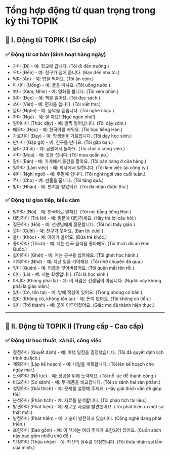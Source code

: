 # Tổng hợp động từ quan trọng trong kỳ thi TOPIK

## 📌 I. Động từ TOPIK I (Sơ cấp)
### ✅ Động từ cơ bản (Sinh hoạt hàng ngày)
- 가다 (Đi) - 예: 학교에 갑니다. (Tôi đi đến trường.)
- 오다 (Đến) - 예: 친구가 집에 옵니다. (Bạn đến nhà tôi.)
- 먹다 (Ăn) - 예: 밥을 먹어요. (Tôi ăn cơm.)
- 마시다 (Uống) - 예: 물을 마셔요. (Tôi uống nước.)
- 보다 (Xem, Nhìn) - 예: 영화를 봅니다. (Tôi xem phim.)
- 읽다 (Đọc) - 예: 책을 읽어요. (Tôi đọc sách.)
- 쓰다 (Viết) - 예: 편지를 씁니다. (Tôi viết thư.)
- 듣다 (Nghe) - 예: 음악을 듣습니다. (Tôi nghe nhạc.)
- 자다 (Ngủ) - 예: 잘 자요! (Ngủ ngon nhé!)
- 일어나다 (Thức dậy) - 예: 일찍 일어납니다. (Tôi dậy sớm.)
- 배우다 (Học) - 예: 한국어를 배워요. (Tôi học tiếng Hàn.)
- 가르치다 (Dạy) - 예: 학생들을 가르칩니다. (Tôi dạy học sinh.)
- 만나다 (Gặp gỡ) - 예: 친구를 만나요. (Tôi gặp bạn.)
- 놀다 (Chơi) - 예: 공원에서 놀아요. (Tôi chơi ở công viên.)
- 사다 (Mua) - 예: 옷을 삽니다. (Tôi mua quần áo.)
- 팔다 (Bán) - 예: 가게에서 물건을 팔아요. (Tôi bán hàng ở cửa hàng.)
- 일하다 (Làm việc) - 예: 회사에서 일합니다. (Tôi làm việc tại công ty.)
- 쉬다 (Nghỉ ngơi) - 예: 주말에 쉽니다. (Tôi nghỉ ngơi vào cuối tuần.)
- 주다 (Cho) - 예: 선물을 줍니다. (Tôi tặng quà.)
- 받다 (Nhận) - 예: 편지를 받았어요. (Tôi đã nhận được thư.)

### ✅ Động từ giao tiếp, biểu cảm
- 말하다 (Nói) - 예: 한국어로 말해요. (Tôi nói bằng tiếng Hàn.)
- 대답하다 (Trả lời) - 예: 질문에 대답하세요. (Hãy trả lời câu hỏi.)
- 질문하다 (Hỏi) - 예: 선생님에게 질문합니다. (Tôi hỏi thầy giáo.)
- 웃다 (Cười) - 예: 친구가 웃어요. (Bạn tôi cười.)
- 울다 (Khóc) - 예: 아이가 울어요. (Đứa trẻ khóc.)
- 좋아하다 (Thích) - 예: 저는 한국 음식을 좋아해요. (Tôi thích đồ ăn Hàn Quốc.)
- 싫어하다 (Ghét) - 예: 저는 공부를 싫어해요. (Tôi ghét học hành.)
- 기억하다 (Nhớ) - 예: 지난 일을 기억해요. (Tôi nhớ chuyện đã qua.)
- 잊다 (Quên) - 예: 이름을 잊어버렸어요. (Tôi quên mất tên rồi.)
- 이다 (Là) - 예: 저는 학생입니다. (Tôi là học sinh.)
- 아니다 (Không phải là) - 예: 이 사람은 선생님이 아닙니다. (Người này không phải là giáo viên.)
- 있다 (Có, tồn tại) - 예: 방에 책상이 있어요. (Trong phòng có bàn.)
- 없다 (Không có, không tồn tại) - 예: 돈이 없어요. (Tôi không có tiền.)
- 되다 (Trở thành) - 예: 꿈이 이루어졌어요. (Giấc mơ đã thành hiện thực.)

---

## 📌 II. Động từ TOPIK II (Trung cấp - Cao cấp)
### ✅ Động từ học thuật, xã hội, công việc
- 결정하다 (Quyết định) - 예: 여행 일정을 결정했습니다. (Tôi đã quyết định lịch trình du lịch.)
- 계획하다 (Lập kế hoạch) - 예: 내일을 계획합니다. (Tôi lên kế hoạch cho ngày mai.)
- 노력하다 (Nỗ lực) - 예: 성공을 위해 노력해요. (Tôi nỗ lực để thành công.)
- 비교하다 (So sánh) - 예: 두 제품을 비교합니다. (Tôi so sánh hai sản phẩm.)
- 설명하다 (Giải thích) - 예: 문제를 설명해 주세요. (Hãy giải thích vấn đề giúp tôi.)
- 분석하다 (Phân tích) - 예: 자료를 분석합니다. (Tôi phân tích tài liệu.)
- 발견하다 (Phát hiện) - 예: 새로운 사실을 발견했어요. (Tôi phát hiện ra một sự thật mới.)
- 발전하다 (Phát triển) - 예: 기술이 발전하고 있습니다. (Công nghệ đang phát triển.)
- 포함하다 (Bao gồm) - 예: 이 책에는 여러 주제가 포함되어 있어요. (Cuốn sách này bao gồm nhiều chủ đề.)
- 인정하다 (Thừa nhận) - 예: 자신의 실수를 인정합니다. (Tôi thừa nhận sai lầm của mình.)
